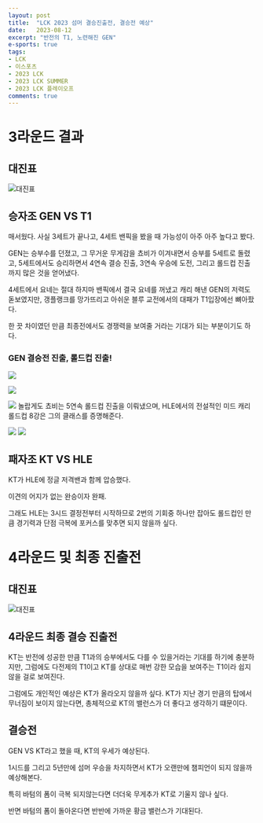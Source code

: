 ```yaml
---
layout: post
title:  "LCK 2023 섬머 결승진출전, 결승전 예상"
date:   2023-08-12
excerpt: "반전의 T1, 노련해진 GEN"
e-sports: true
tags:
- LCK
- 이스포츠
- 2023 LCK
- 2023 LCK SUMMER
- 2023 LCK 플레이오프
comments: true
---
```


# 3라운드 결과

## 대진표  

![대진표](../img/2023/lck/summer_playoff_3r.png)

## 승자조 GEN VS T1

매서웠다. 사실 3세트가 끝나고, 4세트 밴픽을 봤을 때 가능성이 아주 아주 높다고 봤다.

GEN는 승부수를 던졌고, 그 무거운 무게감을 쵸비가 이겨내면서 승부를 5세트로 돌렸고, 5세트에서도 승리하면서 4연속 결승 진출, 3연속 우승에 도전, 그리고 롤드컵 진출까지 많은 것을 얻어냈다.

4세트에서 요네는 절대 하지마 밴픽에서 결국 요네를 꺼냈고 캐리 해낸 GEN의 저력도 돋보였지만, 갱플랭크를 망가뜨리고 아쉬운 블루 교전에서의 대패가 T1입장에선 뼈아팠다.

한 끗 차이였던 만큼 최종전에서도 경쟁력을 보여줄 거라는 기대가 되는 부분이기도 하다.

### GEN 결승전 진출, 롤드컵 진출!

![](../img/2023/lck/geng_summer_final_01.jpg)

![](../img/2023/lck/geng_summer_final_02.png)

![](../img/2023/lck/geng_summer_final_03.png)
놀랍게도 쵸비는 5연속 롤드컵 진출을 이뤄냈으며, HLE에서의 전설적인 미드 캐리 롤드컵 8강은 그의 클래스를 증명해준다.

![](../img/2023/lck/geng_summer_final_04.jpg)
![](../img/2023/lck/geng_summer_final_05.jpg)

## 패자조 KT VS HLE

KT가 HLE에 정글 저격밴과 함께 압승했다.

이견의 어지가 없는 완승이자 완패.

그래도 HLE는 3시드 결정전부터 시작하므로 2번의 기회중 하나만 잡아도 롤드컵인 만큼 경기력과 단점 극복에 포커스를 맞추면 되지 않을까 싶다.

# 4라운드 및 최종 진출전

## 대진표
![대진표](../img/2023/lck/summer_playoff_4r_final.png)


## 4라운드 최종 결승 진출전 

KT는 반전에 성공한 만큼 T1과의 승부에서도 다를 수 있을거라는 기대를 하기에 충분하지만, 그럼에도 다전제의 T1이고 KT를 상대로 매번 강한 모습을 보여주는 T1이라 쉽지 않을 걸로 보여진다.

그럼에도 개인적인 예상은 KT가 올라오지 않을까 싶다.
KT가 지난 경기 만큼의 탑에서 무너짐이 보이지 않는다면, 총체적으로 KT의 밸런스가 더 좋다고 생각하기 떄문이다.

## 결승전

GEN VS KT라고 했을 때, KT의 우세가 예상된다.

1시드를 그리고 5년만에 섬머 우승을 차지하면서 KT가 오랜만에 챔피언이 되지 않을까 예상해본다.

특히 바텀의 폼이 극복 되지않는다면 더더욱 무게추가 KT로 기울지 않나 싶다.

반면 바텀의 폼이 돌아온다면 반반에 가까운 황금 밸런스가 기대된다.